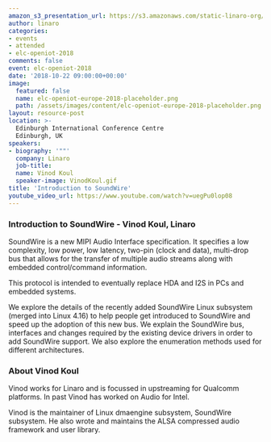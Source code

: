 ```yaml
---
amazon_s3_presentation_url: https://s3.amazonaws.com/static-linaro-org/event-resources/elc-openiot-2018/elc-openiot-2018-introduction-to-soundwire.pdf
author: linaro
categories:
- events
- attended
- elc-openiot-2018
comments: false
event: elc-openiot-2018
date: '2018-10-22 09:00:00+00:00'
image:
  featured: false
  name: elc-openiot-europe-2018-placeholder.png
  path: /assets/images/content/elc-openiot-europe-2018-placeholder.png
layout: resource-post
location: >-
  Edinburgh International Conference Centre
  Edinburgh, UK
speakers:
- biography: '""'
  company: Linaro
  job-title: 
  name: Vinod Koul
  speaker-image: VinodKoul.gif
title: 'Introduction to SoundWire'
youtube_video_url: https://www.youtube.com/watch?v=uegPu0lop08
---
```

### Introduction to SoundWire - Vinod Koul, Linaro

SoundWire is a new MIPI Audio Interface specification. It specifies a low complexity, low power, low latency, two-pin (clock and data), multi-drop bus that allows for the transfer of multiple audio streams along with embedded control/command information.

This protocol is intended to eventually replace HDA and I2S in PCs and embedded systems.

We explore the details of the recently added SoundWire Linux subsystem (merged into Linux 4.16) to help people get introduced to SoundWire and speed up the adoption of this new bus. We explain the SoundWire bus, interfaces and changes required by the existing device drivers in order to add SoundWire support. We also explore the enumeration methods used for different architectures. 

### About Vinod Koul
Vinod works for Linaro and is focussed in upstreaming for Qualcomm platforms. In past Vinod has worked on Audio for Intel.

Vinod is the maintainer of Linux dmaengine subsystem, SoundWire subsystem. He also wrote and maintains the ALSA compressed audio framework and user library.
